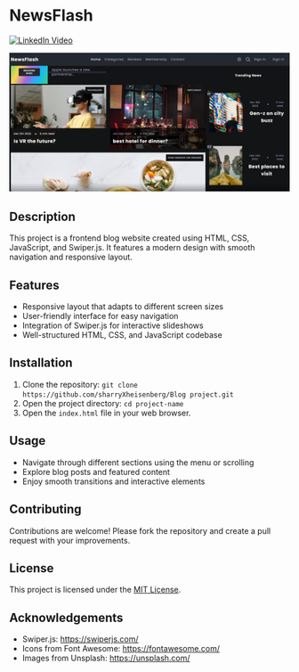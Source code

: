 # NewsFlash

[![LinkedIn Video](https://img.shields.io/badge/Watch%20Video-LinkedIn-blue?style=for-the-badge&logo=linkedin)](https://www.linkedin.com/posts/saurabh-pande-8a9b7026a_frontenddevelopment-webdevelopment-newsflash-activity-7162520586819125248-ley6?utm_source=share&utm_medium=member_desktop)

![Project output](https://github.com/sharryXheisenberg/Front_end_projects/blob/main/Blog%20project/news_flash_blog_project_op.png)

## Description
This project is a frontend blog website created using HTML, CSS, JavaScript, and Swiper.js. It features a modern design with smooth navigation and responsive layout.

## Features
- Responsive layout that adapts to different screen sizes
- User-friendly interface for easy navigation
- Integration of Swiper.js for interactive slideshows
- Well-structured HTML, CSS, and JavaScript codebase

## Installation
1. Clone the repository: `git clone https://github.com/sharryXheisenberg/Blog project.git`
2. Open the project directory: `cd project-name`
3. Open the `index.html` file in your web browser.

## Usage
- Navigate through different sections using the menu or scrolling
- Explore blog posts and featured content
- Enjoy smooth transitions and interactive elements

## Contributing
Contributions are welcome! Please fork the repository and create a pull request with your improvements.

## License
This project is licensed under the [MIT License](LICENSE).

## Acknowledgements
- Swiper.js: https://swiperjs.com/
- Icons from Font Awesome: https://fontawesome.com/
- Images from Unsplash: https://unsplash.com/
